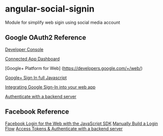 # angular-social-signin
Module for simplify web sigin using social media account

## Google OAuth2 Reference
[Developer Console](https://console.developers.google.com/project)

[Connected App Dashboard](https://security.google.com/settings/security/permissions?pli=1)

[Google+ Platform for Web] (https://developers.google.com/+/web/)

[Google+ Sign In full Javascript](https://github.com/googleplus/gplus-quickstart-javascript)

[Integrating Google Sign-In into your web app](https://developers.google.com/identity/sign-in/web/sign-in)

[Authenticate with a backend server](https://developers.google.com/identity/sign-in/web/backend-auth)


## Facebook Reference
[Facebook Login for the Web with the JavaScript SDK](https://developers.facebook.com/docs/facebook-login/login-flow-for-web/v2.4)
[](https://developers.facebook.com/docs/facebook-login/login-flow-for-web/v2.4)
[Manually Build a Login Flow](https://developers.facebook.com/docs/facebook-login/manually-build-a-login-flow/v2.4)
[Access Tokens & Authenticate with a backend server](https://developers.facebook.com/docs/facebook-login/access-tokens)